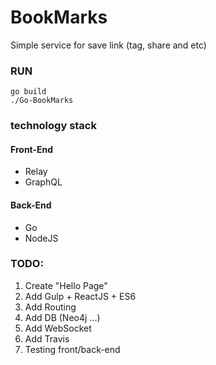 # BookMarks

Simple service for save link (tag, share and etc)

### RUN

```
go build
./Go-BookMarks
```

### technology stack

#### Front-End

* Relay
* GraphQL

#### Back-End

* Go
* NodeJS

### TODO:

1. Create "Hello Page"
2. Add Gulp + ReactJS + ES6
3. Add Routing
4. Add DB (Neo4j ...)
5. Add WebSocket
6. Add Travis
7. Testing front/back-end
